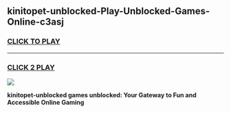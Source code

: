 
## kinitopet-unblocked-Play-Unblocked-Games-Online-c3asj
<h3>
<a href="https://premium76.site?title=kinitopet-unblocked&ref=25A">CLICK TO PLAY</a></h3>
<hr>

<h3>
<a href="https://premium76.site?title=kinitopet-unblocked&ref=25A">CLICK 2 PLAY</a>
  
</h3>

<a href="https://premium76.site?title=kinitopet-unblocked&ref=25A"><img src="https://clearcache.store/games.png"></a>


**kinitopet-unblocked games unblocked: Your Gateway to Fun and Accessible Online Gaming**

